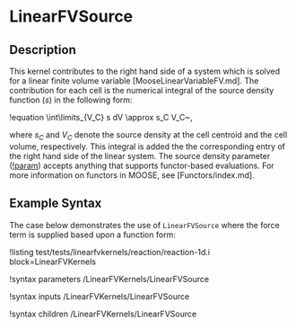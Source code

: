 # LinearFVSource

## Description

This kernel contributes to the right hand side of a system which is solved for a
linear finite volume variable [MooseLinearVariableFV.md]. The contribution for each cell
is the numerical integral of the source density function ($s$) in the following form:

!equation
\int\limits_{V_C} s dV \approx s_C V_C~,

where $s_C$ and $V_C$ denote the source density at the cell centroid and the cell volume, respectively.
This integral is added the the corresponding entry of the right hand side of the linear system.
The source density parameter ([!param](/LinearFVKernels/LinearFVSource/source_density))
accepts anything that supports functor-based evaluations. For more information on functors in
MOOSE, see [Functors/index.md].

## Example Syntax

The case below demonstrates the use of `LinearFVSource` where the force term is
supplied based upon a function form:

!listing test/tests/linearfvkernels/reaction/reaction-1d.i block=LinearFVKernels

!syntax parameters /LinearFVKernels/LinearFVSource

!syntax inputs /LinearFVKernels/LinearFVSource

!syntax children /LinearFVKernels/LinearFVSource
